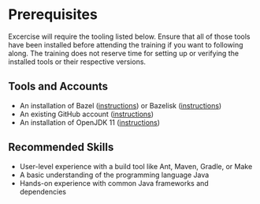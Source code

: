 # Prerequisites

Excercise will require the tooling listed below. Ensure that all of those tools have been installed before attending the training if you want to following along. The training does not reserve time for setting up or verifying the installed tools or their respective versions.

## Tools and Accounts

* An installation of Bazel ([instructions](https://docs.bazel.build/versions/main/install.html)) or Bazelisk ([instructions](https://github.com/bazelbuild/bazelisk))
* An existing GitHub account ([instructions](https://docs.github.com/en/get-started/signing-up-for-github/signing-up-for-a-new-github-account))
* An installation of OpenJDK 11 ([instructions](https://openjdk.java.net/install/))

## Recommended Skills

* User-level experience with a build tool like Ant, Maven, Gradle, or Make
* A basic understanding of the programming language Java
* Hands-on experience with common Java frameworks and dependencies
